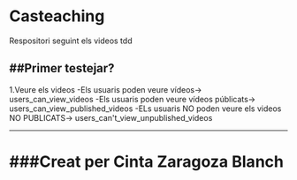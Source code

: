 # Casteaching

Respositori seguint els videos tdd 

##Primer testejar?
------------------
1.Veure els videos
  -Els usuaris poden veure vídeos-> users_can_view_videos
  -Els usuaris poden veure vídeos públicats-> users_can_view_published_videos
  -ELs usuaris NO poden veure els videos NO PUBLICATS-> users_can't_view_unpublished_videos



-------------------------------------
###Creat per Cinta Zaragoza Blanch
=========
